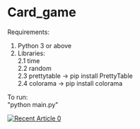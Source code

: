 # Card_game


Requirements:<br/>
1. Python 3 or above<br/>
2. Libraries:<br/>
	2.1 time<br/>
	2.2 random<br/>
	2.3 prettytable -> pip install PrettyTable<br/>
	2.4 colorama -> pip install colorama<br/>

To run:<br/>
	"python main.py"<br/>

<a target="_blank" href="https://github-readme-medium-recent-article.vercel.app/medium/@chaithra.siddappa7/0"><img src="https://github-readme-medium-recent-article.vercel.app/medium/@chaithra.siddappa7/0" alt="Recent Article 0"> 




 
 
